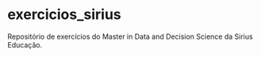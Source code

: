 # exercicios_sirius
Repositório de exercícios do Master in Data and Decision Science da Sirius Educação.
